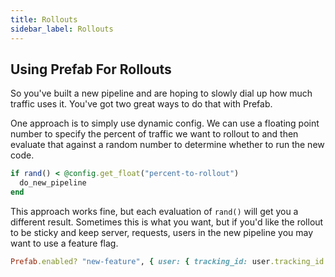 ```yaml
---
title: Rollouts
sidebar_label: Rollouts
---
```


## Using Prefab For Rollouts

So you've built a new pipeline and are hoping to slowly dial up how much traffic uses it. You've got two great ways to
do that with Prefab.

One approach is to simply use dynamic config. We can use a floating point number to specify the percent of traffic we
want to rollout to and then evaluate that against a random number to determine whether to run the new code.

<Tabs groupId="lang">
<TabItem value="ruby" label="Ruby">

```ruby
if rand() < @config.get_float("percent-to-rollout")
  do_new_pipeline
end
```

</TabItem>
</Tabs>

This approach works fine, but each evaluation of `rand()` will get you a different result. Sometimes this is what you
want, but if you'd like the rollout to be sticky and keep server, requests, users in the new pipeline you may want to use a feature flag.

<Tabs groupId="lang">
<TabItem value="ruby" label="Ruby">

```ruby
Prefab.enabled? "new-feature", { user: { tracking_id: user.tracking_id } }
```

</TabItem>
</Tabs>
